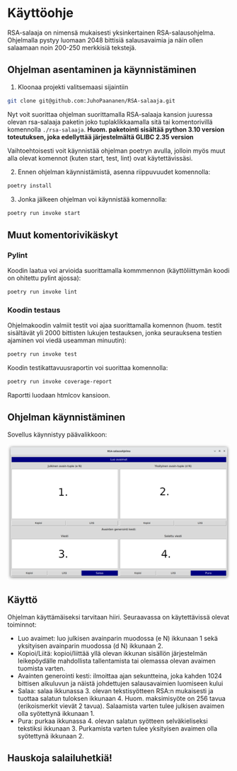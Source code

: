 # Käyttöohje
RSA-salaaja on nimensä mukaisesti yksinkertainen RSA-salausohjelma. Ohjelmalla pystyy luomaan 2048 bittisiä salausavaimia ja näin ollen salaamaan noin 200-250 merkkisiä tekstejä.

## Ohjelman asentaminen ja käynnistäminen
1. Kloonaa projekti valitsemaasi sijaintiin 
```bash
git clone git@github.com:JuhoPaananen/RSA-salaaja.git
```
Nyt voit suorittaa ohjelman suorittamalla RSA-salaaja kansion juuressa olevan rsa-salaaja paketin joko tuplaklikkaamalla sitä tai komentorivillä komennolla `./rsa-salaaja`. **Huom. paketointi sisältää python 3.10 version toteutuksen, joka edellyttää järjestelmältä GLIBC 2.35 version**

Vaihtoehtoisesti voit käynnistää ohjelman poetryn avulla, jolloin myös muut alla olevat komennot (kuten start, test, lint) ovat käytettävissäsi.
 
2. Ennen ohjelman käynnistämistä, asenna riippuvuudet komennolla:
```bash
poetry install
```
3. Jonka jälkeen ohjelman voi käynnistää komennolla:
```bash
poetry run invoke start
```
## Muut komentorivikäskyt
### Pylint
Koodin laatua voi arvioida suorittamalla kommmennon (käyttöliittymän koodi on ohitettu pylint ajossa):
```bash
poetry run invoke lint
```
### Koodin testaus
Ohjelmakoodin valmiit testit voi ajaa suorittamalla komennon (huom. testit sisältävät yli 2000 bittisten lukujen testauksen, jonka seurauksena testien ajaminen voi viedä useamman minuutin):
```bash
poetry run invoke test
```
Koodin testikattavuusraportin voi suorittaa komennolla:
```bash
poetry run invoke coverage-report
```
Raportti luodaan htmlcov kansioon.

## Ohjelman käynnistäminen
Sovellus käynnistyy päävalikkoon:

![image](https://github.com/JuhoPaananen/JuhoPaananen.github.io/blob/main/rsaprojekti/pictures/appwindow.png)

## Käyttö
Ohjelman käyttämäiseksi tarvitaan hiiri. Seuraavassa on käytettävissä olevat toiminnot:
- Luo avaimet: luo julkisen avainparin muodossa (e N) ikkunaan 1 sekä yksityisen avainparin muodossa (d N) ikkunaan 2.
- Kopioi/Liitä: kopioi/liittää yllä olevan ikkunan sisällön järjestelmän leikepöydälle mahdollista tallentamista tai olemassa olevan avaimen tuomista varten.
- Avainten generointi kesti: ilmoittaa ajan sekuntteina, joka kahden 1024 bittisen alkuluvun ja näistä johdettujen salausavaimien luomiseen kului
- Salaa: salaa ikkunassa 3. olevan tekstisyötteen RSA:n mukaisesti ja tuottaa salatun tuloksen ikkunaan 4. Huom. maksimisyöte on 256 tavua (erikoismerkit vievät 2 tavua). Salaamista varten tulee julkisen avaimen olla syötettynä ikkunaan 1.
- Pura: purkaa ikkunassa 4. olevan salatun syötteen selväkieliseksi tekstiksi ikkunaan 3. Purkamista varten tulee yksityisen avaimen olla syötettynä ikkunaan 2.

## Hauskoja salailuhetkiä!
